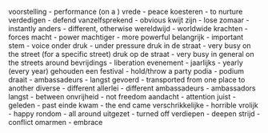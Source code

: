 voorstelling - performance (on a )
vrede - peace
koesteren - to nurture 
verdedigen - defend 
vanzelfsprekend - obvious
kwijt zijn - lose 
zomaar - instantly
anders - different, otherwise
wereldwijd - worldwide
krachten - forces
macht - power
machtiger - more powerful
belangrijk - important
stem - voice
onder druk - under pressure
druk in de straat - very busy on the street (for a specific street)
druk op de straat - very busy in general on the streets around
bevrijdings - liberation
evenement - 
jaarlijks - yearly (every year)
gehouden een festival - hold/throw a party
podia - podium
draait - 
ambassadeurs - 
langst gevoerd - transported from one place to another 
diverse - different
allerlei - different 
ambassadeurs - ambassadors
langst - between
onvrijheid - not freedom
aandacht - attention
juist - 
geleden - past
einde kwam - the end came
verschrikkelijke - horrible
vrolijk - happy
rondom - all around
uitgezet - turned off
verdiepen - deepen
strijd - conflict
omarmen - embrace
